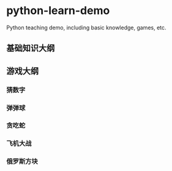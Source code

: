 # python-learn-demo
Python teaching demo, including basic knowledge, games, etc.

## 基础知识大纲

## 游戏大纲
### 猜数字
### 弹弹球
### 贪吃蛇
### 飞机大战
### 俄罗斯方块
